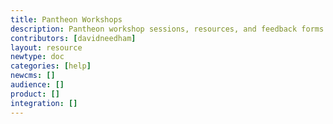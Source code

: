 ```yaml
---
title: Pantheon Workshops
description: Pantheon workshop sessions, resources, and feedback forms.
contributors: [davidneedham]
layout: resource
newtype: doc
categories: [help]
newcms: []
audience: []
product: []
integration: []
---
```


<ResourceSelector />
